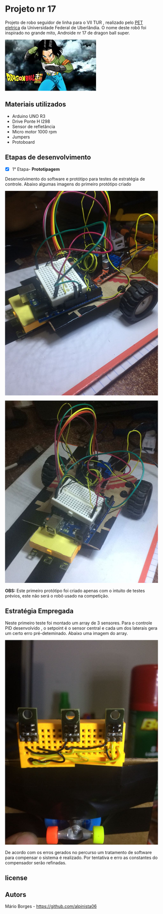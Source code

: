 # Projeto nr 17

Projeto de robo seguidor de linha para o VII TUR , realizado pelo [PET eletrica]() da Universidade Federal de Uberlândia. O nome deste robô foi inspirado no grande mito, Androide nr 17 de dragon ball super.
 
![](img/nr_17.jpg)

## Materiais utilizados

- Arduino UNO R3
- Drive Ponte H l298
- Sensor de refletância
- Micro motor 1000 rpm
- Jumpers
- Protoboard

## Etapas de desenvolvimento

- [x] 1° Etapa- **Prototipagem**

Desenvolvimento do software e protótipo para testes de estratégia de controle.
Abaixo algumas imagens do primeiro protótipo criado

![](img/nr17_001.jpg)

![](img/nr17_002.jpg)

**OBS:** Este primeiro protótipo foi criado apenas com o intuito de testes prévios, este não será o robô usado na competição.

## Estratégia Empregada

Neste primeiro teste foi montado um array de 3 sensores. Para o controle PID desenvolvido , o setpoint é o sensor central e cada um dos laterais gera um certo erro pré-deteminado. Abaixo uma imagem do array.

![](img/nr17_array_001.jpg)

De acordo com os erros gerados no percurso um tratamento de software para compensar o sistema é realizado. Por tentativa e erro as constantes do compensador serão refinadas.

## license


## Autors

Mário Borges - https://github.com/alpinista06
